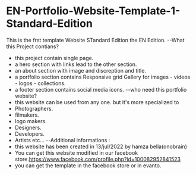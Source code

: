 # EN-Portfolio-Website-Template-1-Standard-Edition
This is the frst template Website STandard Edition the EN  Edition.
--What this Project contians?
- this project contain single page.
- a hero section with links lead to the other section.
- an about section with image and discreption and title.
- a portfolio section contains Responsive grid Gallery for images - videos - logos - collections.
- a footer section contains social media icons.
--who need this portfolio website?
- this website can be used from any one. but it's more specialized to 
- Photographers.
- filmakers.
- logo makers.
- Designers.
- Developers.
- Artists etc...
--Additional informations : 
- this website has been created in 13/jul/2022 by hamza bella(onobrain) 
- You can get this website modified in our facebook store.https://www.facebook.com/profile.php?id=100082952841523
- you can get the template in the facebook store or in evanto.
